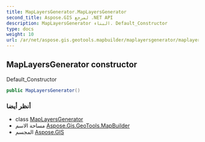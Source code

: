 ```yaml
---
title: MapLayersGenerator.MapLayersGenerator
second_title: Aspose.GIS لمرجع .NET API
description: MapLayersGenerator البناء. Default_Constructor
type: docs
weight: 10
url: /ar/net/aspose.gis.geotools.mapbuilder/maplayersgenerator/maplayersgenerator/
---
```

## MapLayersGenerator constructor

Default_Constructor

```csharp
public MapLayersGenerator()
```

### أنظر أيضا

* class [MapLayersGenerator](../)
* مساحة الاسم [Aspose.Gis.GeoTools.MapBuilder](../../maplayersgenerator/)
* المجسم [Aspose.GIS](../../../)


